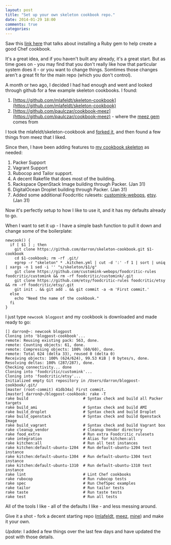 ```yaml
---
layout: post
title: "Set up your own skeleton cookbook repo."
date: 2014-01-29 18:00
comments: true
categories: 
---
```


Saw this [link here](http://theagileadmin.com/2014/01/20/clean-up-your-cookbook-mess-with-meez/) that talks about installing a Ruby gem to help create a good Chef cookbook. 

It's a great idea, and if you haven't built any already, it's a great start. But as time goes on - you may find that you don't really like how that particular system does it - or you want to change things. Somtimes those changes aren't a great fit for the main repo (which you don't control).

A month or two ago, I decided I had had enough and went and looked through github for a few example skeleton cookbooks. I found:

1. [https://github.com/mlafeldt/skeleton-cookbook](https://github.com/mlafeldt/skeleton-cookbook)
2. [https://github.com/paulczar/cookbook-meez](https://github.com/paulczar/cookbook-meez) - where the [meez gem](https://github.com/paulczar/meez) comes from

I took the mlafeldt/skeleton-cookbook and [forked it](https://github.com/darron/skeleton-cookbook), and then found a few things from meez that I liked.

Since then, I have been adding features to [my cookbook skeleton](https://github.com/darron/skeleton-cookbook) as needed:

1. Packer Support
2. Vagrant Support
3. Rubocop and Tailor support.
4. A decent Rakefile that does most of the building.
5. Rackspace OpenStack Image building through Packer. \(Jan 31\)
6. DigitalOcean Droplet building through Packer. \(Jan 31\)
7. Added some additional Foodcritic rulesets: [customink-webops](https://github.com/customink-webops/foodcritic-rules), [etsy](https://github.com/etsy/foodcritic-rules). \(Jan 31\)

Now it's perfectly setup to how I like to use it, and it has my defaults already to go.

When I want to set it up - I have a simple bash function to pull it down and change some of the boilerplate:

```
newcook() {
  if [ $1 ] ; then
    git clone https://github.com/darron/skeleton-cookbook.git $1-cookbook
    cd $1-cookbook; rm -rf .git/
    egrep -r "skeleton" * .kitchen.yml | cut -d ':' -f 1 | sort | uniq | xargs -n 1 sed -i '' "s/skeleton/$1/g"
    git clone https://github.com/customink-webops/foodcritic-rules foodcritic/customink && rm -rf foodcritic/customink/.git
    git clone https://github.com/etsy/foodcritic-rules foodcritic/etsy && rm -rf foodcritic/etsy/.git
    git init . && git add . && git commit -a -m 'First commit.'
  else
    echo "Need the name of the cookbook."
  fi
}
```

I just type `newcook blogpost` and my cookbook is downloaded and made ready to go:

```
[] darron@~: newcook blogpost
Cloning into 'blogpost-cookbook'...
remote: Reusing existing pack: 563, done.
remote: Counting objects: 61, done.
remote: Compressing objects: 100% (60/60), done.
remote: Total 624 (delta 33), reused 0 (delta 0)
Receiving objects: 100% (624/624), 99.53 KiB | 0 bytes/s, done.
Resolving deltas: 100% (287/287), done.
Checking connectivity... done
Cloning into 'foodcritic/customink'...
Cloning into 'foodcritic/etsy'...
Initialized empty Git repository in /Users/darron/blogpost-cookbook/.git/
[master (root-commit) 41db34a] First commit.
[master] darron@~/blogpost-cookbook: rake -T
rake build                        # Syntax check and build all Packer targets
rake build_ami                    # Syntax check and build AMI
rake build_droplet                # Syntax check and build Droplet
rake build_openstack              # Syntax check and build Openstack Image
rake build_vagrant                # Syntax check and build Vagrant box
rake cleanup_vendor               # Cleanup Vendor directory
rake food_extra                   # Run extra Foodcritic rulesets
rake integration                  # Alias for kitchen:all
rake kitchen:all                  # Run all test instances
rake kitchen:default-ubuntu-1204  # Run default-ubuntu-1204 test instance
rake kitchen:default-ubuntu-1304  # Run default-ubuntu-1304 test instance
rake kitchen:default-ubuntu-1310  # Run default-ubuntu-1310 test instance
rake lint                         # Lint Chef cookbooks
rake rubocop                      # Run rubocop tests
rake spec                         # Run ChefSpec examples
rake tailor                       # Run tailor tests
rake taste                        # Run taste tests
rake test                         # Run all tests
```

All of the tools I like - all of the defaults I like - and less messing around.

Give it a shot - fork a decent starting repo \([mlafeldt](https://github.com/mlafeldt/skeleton-cookbook), [meez](https://github.com/paulczar/meez), [mine](https://github.com/darron/skeleton-cookbook)\) and make it your own.

*Update*: I added a few things over the last few days and have updated the post with those details.